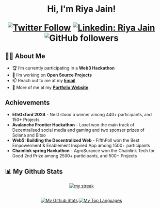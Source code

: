 <h1 align="center">Hi, I'm Riya Jain!

[![Twitter Follow](https://img.shields.io/badge/follow-%40Jriyyya-1DA1F2?logo=twitter&style=social)](https://twitter.com/jriyyya)
[![Linkedin: Riya Jain](https://img.shields.io/badge/-Riya-blue?style=flat-square&logo=Linkedin&logoColor=white&link=https://www.linkedin.com/in/jriyyya/)](https://www.linkedin.com/in/jriyyya/)
![GitHub followers](https://img.shields.io/github/followers/jriyyya?label=Follow&style=social)


## 👩‍💻 About Me

- 🏆 I’m currently participating in a **Web3 Hackathon**
- 👯 I’m working on **Open Source Projects** 
- 📫 Reach out to me at my **<a href="mailto:riya1jain567@gmail.com">Email</a>** 
- 🧑 More of me at my **[Portfolio Website](https://bit.ly/jriyyya)** 

## Achievements 

- **EthOxford 2024** - Nest stood a winner among 440+ participants, and 150+ Projects
- **Avalanche Frontier Hackathon** - Loxel won the main track of Decentralised social media and gaming and two sponser prizes of Solana and Bitso
- **Web5: Building the Decentralized Web** - FifthPoll won the Best Empowerment & Enablement Inspired App among 1500+ participants
- **Chainlink spring Hackathon** - AgroSurance won the Chainlink Tech for Good 2nd Prize among 2500+ participants, and 500+ Projects

 
## 📊 My Github Stats
 
<p align="center">
    <a href="https://github.com/jriyyya/github-readme-streak-stats">
        <img title="🔥 Get streak stats for your profile at git.io/streak-stats" alt="my streak" src="https://github-readme-streak-stats.herokuapp.com/?user=jriyyya&theme=black-ice&hide_border=true&stroke=0000&background=060A0CD0"/>
    </a>
</p>
 
<div align="center">


  <br/>
    <a href="https://github.com/jriyyya/github-readme-stats"><img alt="My Github Stats" src="https://github-readme-stats.vercel.app/api?username=jriyyya&show_icons=true&count_private=true&theme=react&hide_border=true&bg_color=0D1117" /></a>
  <a href="https://github.com/jriyyya/github-readme-stats"><img alt="My Top Languages" src="https://github-readme-stats.vercel.app/api/top-langs/?username=jriyyya&langs_count=8&count_private=true&layout=compact&theme=react&hide_border=true&bg_color=0D1117" /></a>
